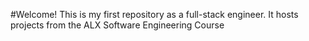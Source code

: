 #Welcome!
This is my first repository as a full-stack engineer. It hosts projects from the ALX Software Engineering Course